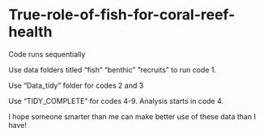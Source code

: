 # True-role-of-fish-for-coral-reef-health

Code runs sequentially 

Use data folders titled “fish” “benthic” “recruits” to run code 1. 

Use “Data_tidy” folder for codes 2 and 3

Use “TIDY_COMPLETE” for codes 4-9. Analysis starts in code 4.

I hope someone smarter than me can make better use of these data than I have! 
